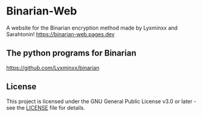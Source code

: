 # Binarian-Web
A website for the Binarian encryption method made by Lyxminxx and Sarahtonin!
https://binarian-web.pages.dev

## The python programs for Binarian
https://github.com/Lyxminxx/binarian

## License
This project is licensed under the GNU General Public License v3.0 or later - see the [LICENSE](LICENSE) file for details.
